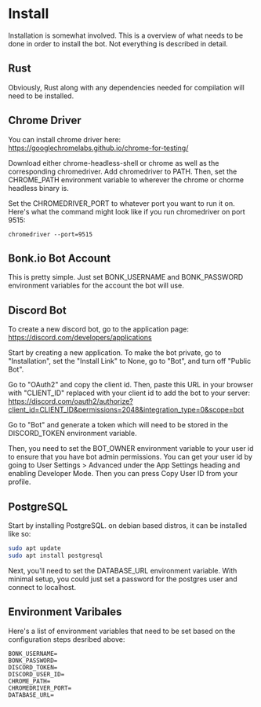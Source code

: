 # Install

Installation is somewhat involved. This is a overview of what needs to be done in order to install the bot. Not everything is described in detail.

## Rust

Obviously, Rust along with any dependencies needed for compilation will need to be installed.

## Chrome Driver

You can install chrome driver here: https://googlechromelabs.github.io/chrome-for-testing/

Download either chrome-headless-shell or chrome as well as the corresponding chromedriver. Add chromedriver to PATH. Then, set the CHROME_PATH environment variable to wherever the chrome or chorme headless binary is.

Set the CHROMEDRIVER_PORT to whatever port you want to run it on. Here's what the command might look like if you run chromedriver on port 9515:

`chromedriver --port=9515`

## Bonk.io Bot Account

This is pretty simple. Just set BONK_USERNAME and BONK_PASSWORD environment variables for the account the bot will use.

## Discord Bot

To create a new discord bot, go to the application page: https://discord.com/developers/applications

Start by creating a new application.
To make the bot private, go to "Installation", set the "Install Link" to None, go to "Bot", and turn off "Public Bot".

Go to "OAuth2" and copy the client id. Then, paste this URL in your browser with "CLIENT_ID" replaced with your client id to add the bot to your server: https://discord.com/oauth2/authorize?client_id=CLIENT_ID&permissions=2048&integration_type=0&scope=bot

Go to "Bot" and generate a token which will need to be stored in the DISCORD_TOKEN environment variable.

Then, you need to set the BOT_OWNER environment variable to your user id to ensure that you have bot admin permissions. You can get your user id by going to User Settings > Advanced under the App Settings heading and enabling Developer Mode. Then you can press Copy User ID from your profile.

## PostgreSQL

Start by installing PostgreSQL. on debian based distros, it can be installed like so:

```sh
sudo apt update
sudo apt install postgresql
```

Next, you'll need to set the DATABASE_URL environment variable. With minimal setup, you could just set a password for the postgres user and connect to localhost.

## Environment Varibales

Here's a list of environment variables that need to be set based on the configuration steps desribed above:

```env
BONK_USERNAME=
BONK_PASSWORD=
DISCORD_TOKEN=
DISCORD_USER_ID=
CHROME_PATH=
CHROMEDRIVER_PORT=
DATABASE_URL=
```
